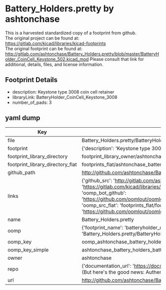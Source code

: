 # Battery_Holders.pretty by ashtonchase  
This is a harvested standardized copy of a footprint from github.  
The original project can be found at:  
https://gitlab.com/kicad/libraries/kicad-footprints  
The original footprint can be found at:
http://gitlab.com/ashtonchase/Battery_Holders.pretty/blob/master/BatteryHolder_CoinCell_Keystone_502.kicad_mod
Please consult that link for additional, details, files, and license information.  
## Footprint Details
* description: Keystone type 3008 coin cell retainer  
* libraryLink: BatteryHolder_CoinCell_Keystone_3008  
* number_of_pads: 3  
## yaml dump  
| Key | Value |  
| --- | --- |  
| file | Battery_Holders.pretty/BatteryHolder_CoinCell_Keystone_3008.kicad_mod |  
| footprint | {'description': 'Keystone type 3008 coin cell retainer', 'libraryLink': 'BatteryHolder_CoinCell_Keystone_3008', 'number_of_pads': 3} |  
| footprint_library_directory | footprint_library_owner/ashtonchase_Battery_Holders.pretty |  
| footprint_library_directory_flat | footprints_flat/ashtonchase_battery_holders_batteryholder_coincell_keystone_3008/working |  
| github_path | http://github.com/ashtonchase/Battery_Holders.pretty/blob/master/BatteryHolder_CoinCell_Keystone_3008.kicad_mod |  
| links | {'github_src': 'http://gitlab.com/ashtonchase/Battery_Holders.pretty/blob/master/BatteryHolder_CoinCell_Keystone_502.kicad_mod', 'github_src_repo': 'https://gitlab.com/kicad/libraries/kicad-footprints', 'oomp_bot': 'footprints/ashtonchase_battery_holders_batteryholder_coincell_keystone_3008/working', 'oomp_bot_github': 'https://github.com/oomlout/oomlout_oomp_footprint_bot/tree/main/footprints/ashtonchase_battery_holders_batteryholder_coincell_keystone_3008/working', 'oomp_src_flat': 'footprints_flat/footprints_flat/ashtonchase_battery_holders_batteryholder_coincell_keystone_3008/working', 'oomp_src_flat_github': 'https://github.com/oomlout/oomlout_oomp_footprint_src/tree/main/footprints_flat/ashtonchase_battery_holders_batteryholder_coincell_keystone_3008/working'} |  
| name | Battery_Holders.pretty |  
| oomp | {'footprint_name': 'batteryholder_coincell_keystone_3008', 'library_name': 'battery_holders', 'original_filename': 'Battery_Holders.pretty/BatteryHolder_CoinCell_Keystone_3008.kicad_mod', 'owner_name': 'ashtonchase'} |  
| oomp_key | oomp_ashtonchase_battery_holders_batteryholder_coincell_keystone_3008 |  
| oomp_key_simple | ashtonchase_battery_holders_batteryholder_coincell_keystone_3008 |  
| owner | ashtonchase |  
| repo | {'documentation_url': 'https://docs.github.com/rest/overview/resources-in-the-rest-api#rate-limiting', 'message': "API rate limit exceeded for 84.66.173.59. (But here's the good news: Authenticated requests get a higher rate limit. Check out the documentation for more details.)"} |  
| url | http://github.com/ashtonchase/Battery_Holders.pretty |  


